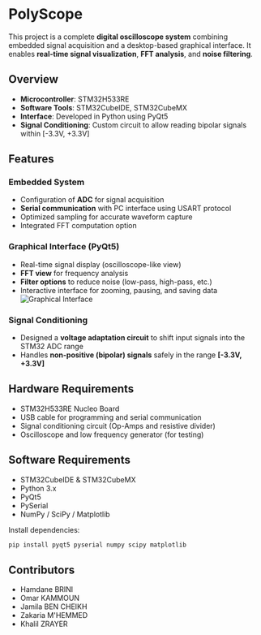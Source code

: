 # PolyScope

This project is a complete **digital oscilloscope system** combining embedded signal acquisition and a desktop-based graphical interface. It enables **real-time signal visualization**, **FFT analysis**, and **noise filtering**.

##  Overview

- **Microcontroller**: STM32H533RE
- **Software Tools**: STM32CubeIDE, STM32CubeMX
- **Interface**: Developed in Python using PyQt5
- **Signal Conditioning**: Custom circuit to allow reading bipolar signals within [-3.3V, +3.3V]

## Features

### Embedded System
- Configuration of **ADC** for signal acquisition
- **Serial communication** with PC interface using USART protocol
- Optimized sampling for accurate waveform capture
- Integrated FFT computation option

### Graphical Interface (PyQt5)
- Real-time signal display (oscilloscope-like view)
- **FFT view** for frequency analysis
- **Filter options** to reduce noise (low-pass, high-pass, etc.)
- Interactive interface for zooming, pausing, and saving data
![Graphical Interface](assets/scope_ui.png)

### Signal Conditioning
- Designed a **voltage adaptation circuit** to shift input signals into the STM32 ADC range
- Handles **non-positive (bipolar) signals** safely in the range **[-3.3V, +3.3V]**

## Hardware Requirements

- STM32H533RE Nucleo Board
- USB cable for programming and serial communication
- Signal conditioning circuit (Op-Amps and resistive divider)
- Oscilloscope and low frequency generator (for testing)

## Software Requirements

- STM32CubeIDE & STM32CubeMX
- Python 3.x
- PyQt5
- PySerial
- NumPy / SciPy / Matplotlib

Install dependencies:
```bash
pip install pyqt5 pyserial numpy scipy matplotlib
```
## Contributors
- Hamdane BRINI
- Omar KAMMOUN
- Jamila BEN CHEIKH
- Zakaria M'HEMMED
- Khalil ZRAYER

